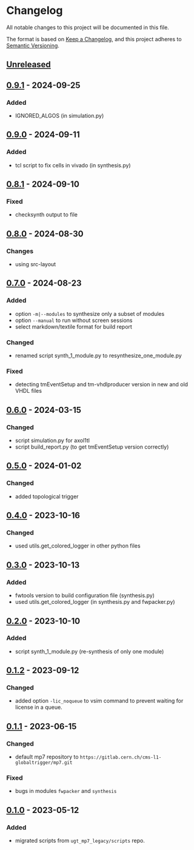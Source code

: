 # Changelog

All notable changes to this project will be documented in this file.

The format is based on [Keep a Changelog](https://keepachangelog.com/en/1.0.0/),
and this project adheres to [Semantic Versioning](https://semver.org/spec/v2.0.0.html).

## [Unreleased]

## [0.9.1] - 2024-09-25

### Added
- IGNORED_ALGOS (in simulation.py)

## [0.9.0] - 2024-09-11

### Added
- tcl script to fix cells in vivado (in synthesis.py)

## [0.8.1] - 2024-09-10

### Fixed
- checksynth output to file

## [0.8.0] - 2024-08-30

### Changes
- using src-layout

## [0.7.0] - 2024-08-23

### Added
- option `-m|--modules` to synthesize only a subset of modules
- option `--manual` to run without screen sessions
- select markdown/textile format for build report

### Changed
- renamed script synth_1_module.py to resynthesize_one_module.py

### Fixed
- detecting tmEventSetup and tm-vhdlproducer version in new and old VHDL files

## [0.6.0] - 2024-03-15

### Changed
- script simulation.py for axol1tl
- script build_report.py (to get tmEventSetup version correctly)

## [0.5.0] - 2024-01-02

### Changed
- added topological trigger

## [0.4.0] - 2023-10-16

### Changed
- used utils.get_colored_logger in other python files

## [0.3.0] - 2023-10-13

### Added
- fwtools version to build configuration file (synthesis.py)
- used utils.get_colored_logger (in synthesis.py and fwpacker.py)

## [0.2.0] - 2023-10-10

### Added
- script synth_1_module.py (re-synthesis of only one module)

## [0.1.2] - 2023-09-12

### Changed
- added option `-lic_noqueue` to vsim command to prevent waiting for license in a queue.

## [0.1.1] - 2023-06-15

### Changed
- default mp7 repository to `https://gitlab.cern.ch/cms-l1-globaltrigger/mp7.git`

### Fixed
- bugs in modules `fwpacker` and `synthesis`

## [0.1.0] - 2023-05-12

### Added
- migrated scripts from `ugt_mp7_legacy/scripts` repo.

[Unreleased]: https://github.com/cms-l1-globaltrigger/ugt-fwtools/compare/0.9.1...HEAD
[0.9.1]: https://github.com/cms-l1-globaltrigger/ugt-fwtools/compare/0.9.0...0.9.1
[0.9.0]: https://github.com/cms-l1-globaltrigger/ugt-fwtools/compare/0.8.1...0.9.0
[0.8.1]: https://github.com/cms-l1-globaltrigger/ugt-fwtools/compare/0.8.0...0.8.1
[0.8.0]: https://github.com/cms-l1-globaltrigger/ugt-fwtools/compare/0.7.0...0.8.0
[0.7.0]: https://github.com/cms-l1-globaltrigger/ugt-fwtools/compare/0.6.0...0.7.0
[0.6.0]: https://github.com/cms-l1-globaltrigger/ugt-fwtools/compare/0.5.0...0.6.0
[0.5.0]: https://github.com/cms-l1-globaltrigger/ugt-fwtools/compare/0.4.0...0.5.0
[0.4.0]: https://github.com/cms-l1-globaltrigger/ugt-fwtools/compare/0.3.0...0.4.0
[0.3.0]: https://github.com/cms-l1-globaltrigger/ugt-fwtools/compare/0.2.0...0.3.0
[0.2.0]: https://github.com/cms-l1-globaltrigger/ugt-fwtools/compare/0.1.2...0.2.0
[0.1.2]: https://github.com/cms-l1-globaltrigger/ugt-fwtools/compare/0.1.1...0.1.2
[0.1.1]: https://github.com/cms-l1-globaltrigger/ugt-fwtools/compare/0.1.0...0.1.1
[0.1.0]: https://github.com/cms-l1-globaltrigger/ugt-fwtools/releases/tag/0.1.0
